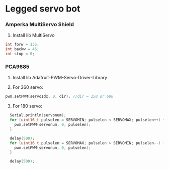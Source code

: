 # Legged servo bot


### Amperka MultiServo Shield

1. Install lib MultiServo

```c++
int forw = 135;
int backw = 45;
int stop = 0;

```

### PCA9685

1. Install lib Adafruit-PWM-Servo-Driver-Library

2. For 360 servo:

```c++
pwm.setPWM(servoIdx, 0, dir); //dir = 150 or 600
```

3. For 180 servo:

```c++
  Serial.println(servonum);
  for (uint16_t pulselen = SERVOMIN; pulselen < SERVOMAX; pulselen++) {
    pwm.setPWM(servonum, 0, pulselen);
  }

  delay(500);
  for (uint16_t pulselen = SERVOMAX; pulselen > SERVOMIN; pulselen--) {
    pwm.setPWM(servonum, 0, pulselen);
  }

  delay(500);

```

